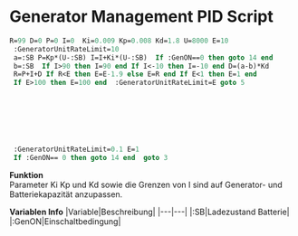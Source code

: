 # Generator Management PID Script
```Pascal
R=99 D=0 P=0 I=0  Ki=0.009 Kp=0.008 Kd=1.8 U=8000 E=10
 :GeneratorUnitRateLimit=10
 a=:SB P=Kp*(U-:SB) I=I+Ki*(U-:SB)  If :GenON==0 then goto 14 end
 b=:SB  If I>90 then I=90 end If I<-10 then I=-10 end D=(a-b)*Kd
 R=P+I+D If R<E then E=E-1.9 else E=R end If E<1 then E=1 end
 If E>100 then E=100 end  :GeneratorUnitRateLimit=E goto 5 

 
 
 
 
 
 
 :GeneratorUnitRateLimit=0.1 E=1
 If :GenON== 0 then goto 14 end  goto 3
  ```
 
**Funktion**<br>
  Parameter Ki Kp und Kd sowie die Grenzen von I sind auf Generator- und Batteriekapazität anzupassen.
 
 
 **Variablen Info**
|Variable|Beschreibung|
|---|---|
|:SB|Ladezustand Batterie|
|:GenON|Einschaltbedingung|
